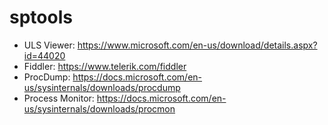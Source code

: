 # sptools


- ULS Viewer: https://www.microsoft.com/en-us/download/details.aspx?id=44020
- Fiddler: https://www.telerik.com/fiddler
- ProcDump: https://docs.microsoft.com/en-us/sysinternals/downloads/procdump
- Process Monitor: https://docs.microsoft.com/en-us/sysinternals/downloads/procmon